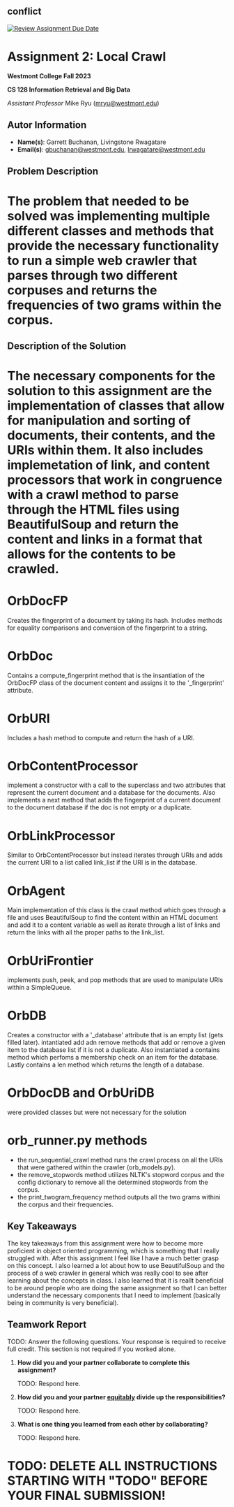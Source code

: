 ## conflict

[![Review Assignment Due Date](https://classroom.github.com/assets/deadline-readme-button-24ddc0f5d75046c5622901739e7c5dd533143b0c8e959d652212380cedb1ea36.svg)](https://classroom.github.com/a/vfdoOmrd)
# Assignment 2: Local Crawl
**Westmont College Fall 2023**

**CS 128 Information Retrieval and Big Data**

*Assistant Professor* Mike Ryu (mryu@westmont.edu) 

## Autor Information
* **Name(s)**: Garrett Buchanan, Livingstone Rwagatare
* **Email(s)**: gbuchanan@westmont.edu, lrwagatare@westmont.edu

## Problem Description

# The problem that needed to be solved was implementing multiple different classes and methods that provide the necessary functionality to run a simple web crawler that parses through two different corpuses and returns the frequencies of two grams within the corpus.

## Description of the Solution

# The necessary components for the solution to this assignment are the implementation of classes that allow for manipulation and sorting of documents, their contents, and the URIs within them. It also includes implemetation of link, and content processors that work in congruence with a crawl method to parse through the HTML files using BeautifulSoup and return the content and links in a format that allows for the contents to be crawled.

# OrbDocFP
Creates the fingerprint of a document by taking its hash. Includes methods for equality comparisons and conversion of the fingerprint to a string.

# OrbDoc
Contains a compute_fingerprint method that is the insantiation of the OrbDocFP class of the document content and assigns it to the '_fingerprint' attribute.

# OrbURI
Includes a hash method to compute and return the hash of a URI.

# OrbContentProcessor
implement a constructor with a call to the superclass and two attributes that represent the current document and a database for the documents. Also implements a next method that adds the fingerprint of a current document to the document database if the doc is not empty or a duplicate.

# OrbLinkProcessor
Similar to OrbContentProcessor but instead iterates through URIs and adds the current URI to a list called link_list if the URI is in the database.

# OrbAgent
Main implementation of this class is the crawl method which goes through a file and uses BeautifulSoup to find the content within an HTML document and add it to a content variable as well as iterate through a list of links and return the links with all the proper paths to the link_list.

# OrbUriFrontier
implements push, peek, and pop methods that are used to manipulate URIs within a SimpleQueue.

# OrbDB
Creates a constructor with a '_database' attribute that is an empty list (gets filled later). intantiated add adn remove methods that add or remove a given item to the database list if it is not a duplicate. Also instantiated a contains method which perfoms a membership check on an item for the database. Lastly contains a len method which returns the length of a database.

# OrbDocDB and OrbUriDB
were provided classes but were not necessary for the solution

# orb_runner.py methods
- the run_sequential_crawl method runs the crawl process on all the URIs that were gathered within the crawler (orb_models.py).
- the remove_stopwords method utilizes NLTK's stopword corpus and the config dictionary to remove all the determined stopwords from the corpus.
- the print_twogram_frequency method outputs all the two grams withini the corpus and their frequencies.


## Key Takeaways

The key takeaways from this assignment were how to become more proficient in object oriented programming, which is something that I really struggled with. After this assignment I feel like I have a much better grasp on this concept. I also learned a lot about how to use BeautifulSoup and the process of a web crawler in general which was really cool to see after learning about the concepts in class. I also learned that it is reallt beneficial to be around people who are doing the same assignment so that I can better understand the necessary components that I need to implement (basically being in community is very beneficial).

## Teamwork Report

TODO: Answer the following questions. Your response is required to receive full credit. This section is not required if you worked alone.

1. **How did you and your partner collaborate to complete this assignment?**

    TODO: Respond here.


2. **How did you and your partner [equitably](https://www.marinhhs.org/sites/default/files/boards/general/equality_v._equity_04_05_2021.pdf) divide up the responsibilities?**

    TODO: Respond here.


3. **What is one thing you learned from each other by collaborating?**

    TODO: Respond here.

# TODO: DELETE ALL INSTRUCTIONS STARTING WITH "TODO" BEFORE YOUR FINAL SUBMISSION!

